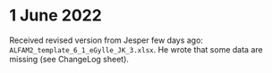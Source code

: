 # 1 June 2022
Received revised version from Jesper few days ago: `ALFAM2_template_6_1_eGylle_JK_3.xlsx`.
He wrote that some data are missing (see ChangeLog sheet).
